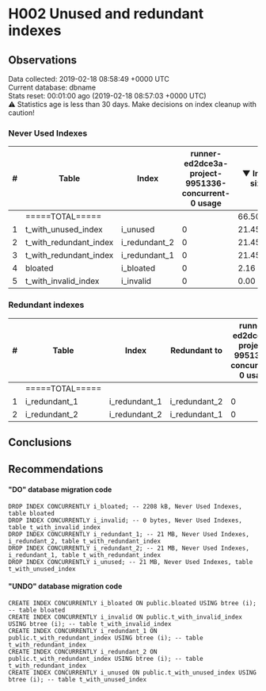 # H002 Unused and redundant indexes #

## Observations ##
Data collected: 2019-02-18 08:58:49 +0000 UTC  
Current database: dbname  
Stats reset: 00:01:00 ago (2019-02-18 08:57:03 +0000 UTC)  
:warning: Statistics age is less than 30 days. Make decisions on index cleanup with caution!
### Never Used Indexes ###
\#| Table | Index | runner-ed2dce3a-project-9951336-concurrent-0 usage | &#9660;&nbsp;Index size | Table size
--|-------|-------|----|-----|-----
&nbsp;|=====TOTAL=====|||66.50&nbsp;MiB|141.75&nbsp;MiB
1|t_with_unused_index|i_unused|0|21.45&nbsp;MiB|34.58&nbsp;MiB
2|t_with_redundant_index|i_redundant_2|0|21.45&nbsp;MiB|34.58&nbsp;MiB
3|t_with_redundant_index|i_redundant_1|0|21.45&nbsp;MiB|34.58&nbsp;MiB
4|bloated|i_bloated|0|2.16&nbsp;MiB|3.47&nbsp;MiB
5|t_with_invalid_index|i_invalid|0|0.00&nbsp;bytes|34.58&nbsp;MiB
### Redundant indexes ###
\#| Table | Index | Redundant to |runner-ed2dce3a-project-9951336-concurrent-0 usage | &#9660;&nbsp;Index size | Table size
--|-------|-------|--------------|--|-----|-----
&nbsp;|=====TOTAL=====||||42.90&nbsp;MiB|69.15&nbsp;MiB
1|i_redundant_1|i_redundant_1|i_redundant_2<br/>|0|21.45&nbsp;MiB|34.58&nbsp;MiB
2|i_redundant_2|i_redundant_2|i_redundant_1<br/>|0|21.45&nbsp;MiB|34.58&nbsp;MiB



## Conclusions ##


## Recommendations ##

#### "DO" database migration code ####
```
DROP INDEX CONCURRENTLY i_bloated; -- 2208 kB, Never Used Indexes, table bloated
DROP INDEX CONCURRENTLY i_invalid; -- 0 bytes, Never Used Indexes, table t_with_invalid_index
DROP INDEX CONCURRENTLY i_redundant_1; -- 21 MB, Never Used Indexes, i_redundant_2, table t_with_redundant_index
DROP INDEX CONCURRENTLY i_redundant_2; -- 21 MB, Never Used Indexes, i_redundant_1, table t_with_redundant_index
DROP INDEX CONCURRENTLY i_unused; -- 21 MB, Never Used Indexes, table t_with_unused_index

```

#### "UNDO" database migration code ####
```
CREATE INDEX CONCURRENTLY i_bloated ON public.bloated USING btree (i); -- table bloated
CREATE INDEX CONCURRENTLY i_invalid ON public.t_with_invalid_index USING btree (i); -- table t_with_invalid_index
CREATE INDEX CONCURRENTLY i_redundant_1 ON public.t_with_redundant_index USING btree (i); -- table t_with_redundant_index
CREATE INDEX CONCURRENTLY i_redundant_2 ON public.t_with_redundant_index USING btree (i); -- table t_with_redundant_index
CREATE INDEX CONCURRENTLY i_unused ON public.t_with_unused_index USING btree (i); -- table t_with_unused_index

```

